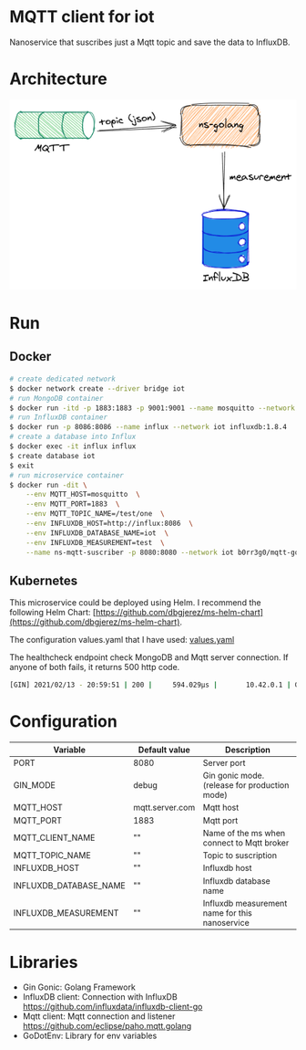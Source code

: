 # MQTT client for iot
Nanoservice that suscribes just a Mqtt topic and save the data to InfluxDB. 

# Architecture
![Architecture schema](doc/images/architecture.png)

# Run
## Docker
```bash
# create dedicated network
$ docker network create --driver bridge iot
# run MongoDB container
$ docker run -itd -p 1883:1883 -p 9001:9001 --name mosquitto --network iot eclipse-mosquitto:1.6 
# run InfluxDB container
$ docker run -p 8086:8086 --name influx --network iot influxdb:1.8.4
# create a database into Influx 
$ docker exec -it influx influx 
$ create database iot
$ exit
# run microservice container
$ docker run -dit \
    --env MQTT_HOST=mosquitto  \
    --env MQTT_PORT=1883  \
    --env MQTT_TOPIC_NAME=/test/one  \
    --env INFLUXDB_HOST=http://influx:8086  \
    --env INFLUXDB_DATABASE_NAME=iot  \
    --env INFLUXDB_MEASUREMENT=test  \
    --name ns-mqtt-suscriber -p 8080:8080 --network iot b0rr3g0/mqtt-golang-influxdb:latest
```
## Kubernetes
This microservice could be deployed using Helm. I recommend the following Helm Chart: [https://github.com/dbgjerez/ms-helm-chart](https://github.com/dbgjerez/ms-helm-chart).

The configuration values.yaml that I have used: [values.yaml](https://github.com/dbgjerez/iot-k8s-stack/blob/master/mqtt-plants-suscriber/values.yaml)

The healthcheck endpoint check MongoDB and Mqtt server connection. If anyone of both fails, it returns 500 http code.
```bash
[GIN] 2021/02/13 - 20:59:51 | 200 |     594.029µs |       10.42.0.1 | GET      "/api/v1/health"
```

# Configuration
| Variable | Default value | Description |
| ------ | ------ | ------ |
| PORT | 8080 | Server port |
| GIN_MODE | debug | Gin gonic mode. (release for production mode) |
| MQTT_HOST | mqtt.server.com | Mqtt host |
| MQTT_PORT | 1883 | Mqtt port |
| MQTT_CLIENT_NAME | "" | Name of the ms when connect to Mqtt broker |
| MQTT_TOPIC_NAME | "" | Topic to suscription |
| INFLUXDB_HOST | "" | Influxdb host |
| INFLUXDB_DATABASE_NAME | "" | Influxdb database name |
| INFLUXDB_MEASUREMENT | "" | Influxdb measurement name for this nanoservice |

# Libraries
* Gin Gonic: Golang Framework
* InfluxDB client: Connection with InfluxDB https://github.com/influxdata/influxdb-client-go
* Mqtt client: Mqtt connection and listener https://github.com/eclipse/paho.mqtt.golang
* GoDotEnv: Library for env variables
